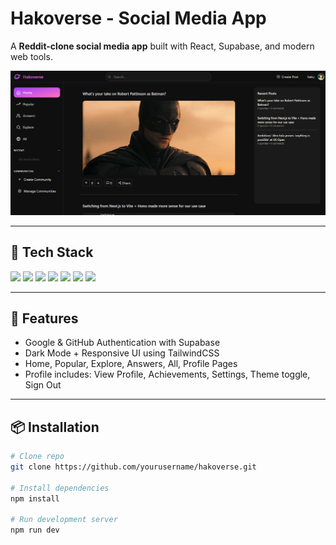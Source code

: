 # Hakoverse - Social Media App

A **Reddit-clone social media app** built with React, Supabase, and modern web tools.

![Demo](https://raw.githubusercontent.com/hakkuuuu/hakoverse/main/public/demo.png)

---

## 🚀 Tech Stack

<p align="left">
  <img src="https://img.shields.io/badge/React-20232A?style=for-the-badge&logo=react&logoColor=61DAFB" />
  <img src="https://img.shields.io/badge/Vite-646CFF?style=for-the-badge&logo=vite&logoColor=FFD62E" />
  <img src="https://img.shields.io/badge/Supabase-3ECF8E?style=for-the-badge&logo=supabase&logoColor=white" />
  <img src="https://img.shields.io/badge/TanStack%20Query-FF4154?style=for-the-badge&logo=reactquery&logoColor=white" />
  <img src="https://img.shields.io/badge/TailwindCSS-38B2AC?style=for-the-badge&logo=tailwind-css&logoColor=white" />
  <img src="https://img.shields.io/badge/React%20Router-CA4245?style=for-the-badge&logo=react-router&logoColor=white" />
  <img src="https://img.shields.io/badge/React%20Icons-E91E63?style=for-the-badge&logo=react&logoColor=white" />
</p>

---

## 🔑 Features

- Google & GitHub Authentication with Supabase
- Dark Mode + Responsive UI using TailwindCSS
- Home, Popular, Explore, Answers, All, Profile Pages
- Profile includes: View Profile, Achievements, Settings, Theme toggle, Sign Out

---

## 📦 Installation

```bash
# Clone repo
git clone https://github.com/yourusername/hakoverse.git

# Install dependencies
npm install

# Run development server
npm run dev
```
